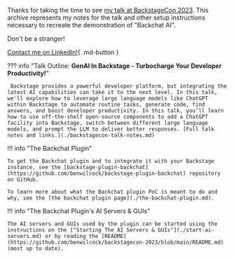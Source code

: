 Thanks for taking the time to see [my talk at BackstageCon 2023](https://colocatedeventsna2023.sched.com/event/07a22acf572c9ba6ac78a3fff50c6e7d). This archive represents my notes for the talk and other setup instructions necessary to recreate the demonstration of "Backchat AI".

Don't be a stranger!

[Contact me on LinkedIn!](https://www.linkedin.com/in/benwilcock/){ .md-button }

??? info "Talk Outline: **GenAI In Backstage - Turbocharge Your Developer Productivity!**"

     Backstage provides a powerful developer platform, but integrating the latest AI capabilities can take it to the next level. In this talk, we'll explore how to leverage large language models like ChatGPT within Backstage to automate routine tasks, generate code, find answers, and boost developer productivity. In this talk, you’ll learn how to use off-the-shelf open-source components to add a ChatGPT facility into Backstage, switch between different large language models, and prompt the LLM to deliver better responses. [Full talk notes and links.](./backstagecon-talk-notes.md)

!!! info "The Backchat Plugin"

    To get the Backchat plugin and to integrate it with your Backstage instance, see the [backstage-plugin-backchat](https://github.com/benwilcock/backstage-plugin-backchat) repository on GitHub. 

    To learn more about what the Backchat plugin PoC is meant to do and why, see the [the backchat plugin page](./the-backchat-plugin.md).

!!! info "The Backchat Plugin's AI Servers & GUIs"

    The AI servers and GUIs used by the plugin can be started using the instructions on the ["Starting The AI Servers & GUIs"](./start-ai-servers.md) or by reading the [README](https://github.com/benwilcock/backstagecon-2023/blob/main/README.md) (most up to date).


